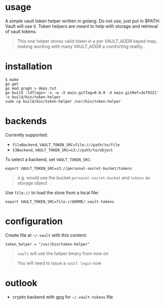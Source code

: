 # usage

A simple vault token helper written in golang. Do not use, just put in $PATH:
Vault will use it. Token helpers are meant to help with storage and retrieval
of vault tokens. 

> This one helper stores valid token in a per VAULT_ADDR keyed map, making
> working with many VAULT_ADDR a comforting reality..

# installation

```
$ make
go get
go mod graph > deps.txt
go build -ldflags='-s -w -X main.gitTag=0.0.0 -X main.gitRef=3e79321' -o build/bin/token-helper
sudo cp build/bin/token-helper /usr/bin/token-helper
```

# backends

Currently supported:
- `FileBackend`,  `VAULT_TOKEN_SRC=file:///path/to/file`
- `S3Backend`, `VAULT_TOKEN_SRC=s3://path/to/object`

To select a backend, set `VAULT_TOKEN_SRC`:
```
export VAULT_TOKEN_SRC=s3://personal-secret-bucket/tokens
```
> e.g. would use the bucket `personal-secret-bucket` and `tokens` as storage object

Use `file://` to load the store from a local file:
```
export VAULT_TOKEN_SRC=file://$HOME/.vault-tokens
```

# configuration

Create file at `~/.vault` with this content:
```
token_helper = "/usr/bin/token-helper"
```

> `vault` will use the helper binary from now on

> You will need to issue a `vault login` now

# outlook

- crypto backend with gpg for `~/.vault-tokens` file

